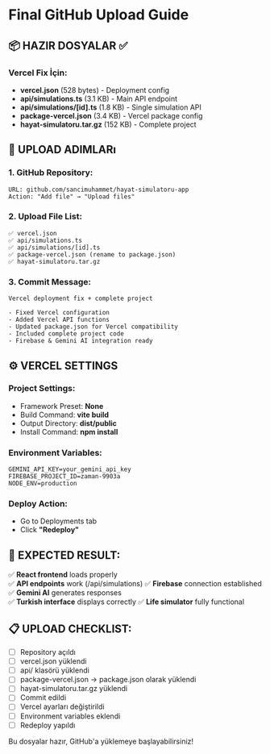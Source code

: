 # Final GitHub Upload Guide

## 📦 HAZIR DOSYALAR ✅

### Vercel Fix İçin:
- **vercel.json** (528 bytes) - Deployment config
- **api/simulations.ts** (3.1 KB) - Main API endpoint  
- **api/simulations/[id].ts** (1.8 KB) - Single simulation API
- **package-vercel.json** (3.4 KB) - Vercel package config
- **hayat-simulatoru.tar.gz** (152 KB) - Complete project

## 🚀 UPLOAD ADIMLARı

### 1. GitHub Repository:
```
URL: github.com/sancimuhammet/hayat-simulatoru-app
Action: "Add file" → "Upload files"
```

### 2. Upload File List:
```
✅ vercel.json
✅ api/simulations.ts
✅ api/simulations/[id].ts  
✅ package-vercel.json (rename to package.json)
✅ hayat-simulatoru.tar.gz
```

### 3. Commit Message:
```
Vercel deployment fix + complete project

- Fixed Vercel configuration 
- Added Vercel API functions
- Updated package.json for Vercel compatibility
- Included complete project code
- Firebase & Gemini AI integration ready
```

## ⚙️ VERCEL SETTINGS

### Project Settings:
- Framework Preset: **None**
- Build Command: **vite build**
- Output Directory: **dist/public**
- Install Command: **npm install**

### Environment Variables:
```
GEMINI_API_KEY=your_gemini_api_key
FIREBASE_PROJECT_ID=zaman-9903a
NODE_ENV=production
```

### Deploy Action:
- Go to Deployments tab
- Click **"Redeploy"**

## 🎯 EXPECTED RESULT:

✅ **React frontend** loads properly  
✅ **API endpoints** work (/api/simulations)
✅ **Firebase** connection established
✅ **Gemini AI** generates responses  
✅ **Turkish interface** displays correctly
✅ **Life simulator** fully functional

## 📋 UPLOAD CHECKLIST:

- [ ] Repository açıldı
- [ ] vercel.json yüklendi
- [ ] api/ klasörü yüklendi  
- [ ] package-vercel.json → package.json olarak yüklendi
- [ ] hayat-simulatoru.tar.gz yüklendi
- [ ] Commit edildi
- [ ] Vercel ayarları değiştirildi
- [ ] Environment variables eklendi
- [ ] Redeploy yapıldı

Bu dosyalar hazır, GitHub'a yüklemeye başlayabilirsiniz!